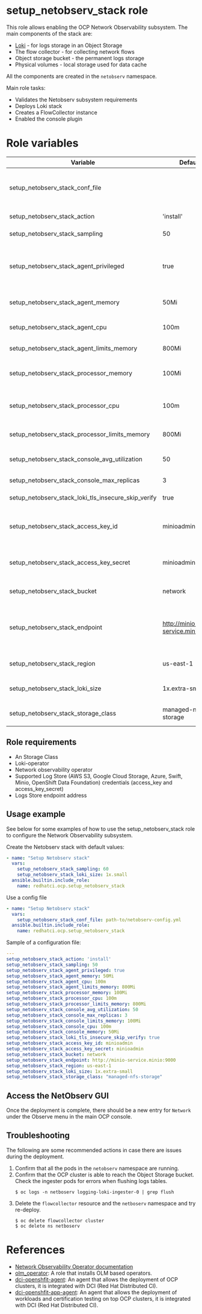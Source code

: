 # setup_netobserv_stack role

This role allows enabling the OCP Network Observability subsystem. The main components of the stack are:
  - [Loki](https://grafana.com/oss/loki/) - for logs storage in an Object Storage
  - The flow collector - for collecting network flows
  - Object storage bucket - the permanent logs storage
  - Physical volumes - local storage used for data cache

All the components are created in the `netobserv` namespace.

Main role tasks:
  - Validates the Netobserv subsystem requirements
  - Deploys Loki stack
  - Creates a FlowCollector instance
  - Enabled the console plugin

# Role variables

 Variable                                          | Default                         | Required    | Description
-------------------------------------------------- | ------------------------------- | ----------- | ----------------------------------------------
setup_netobserv_stack_conf_file                    |                                 | No          | Configuration file, this overrides the vars passed to the role
setup_netobserv_stack_action                       | 'install'                       | No          | Role's default action
setup_netobserv_stack_sampling                     | 50                              | No          | Data sampling
setup_netobserv_stack_agent_privileged             | true                            | No          | Privileged mode allows collecting data from SRIOV functions
setup_netobserv_stack_agent_memory                 | 50Mi                            | No          | Memory assigned to the agent
setup_netobserv_stack_agent_cpu                    | 100m                            | No          | CPU assigned to the agent
setup_netobserv_stack_agent_limits_memory          | 800Mi                           | No          | Memory limit for the agent
setup_netobserv_stack_processor_memory             | 100Mi                           | No          | Memory assigned to the processor
setup_netobserv_stack_processor_cpu                | 100m                            | No          | CPU assigned to the processor
setup_netobserv_stack_processor_limits_memory      | 800Mi                           | No          | CPU limit for the processor
setup_netobserv_stack_console_avg_utilization      | 50                              | No          | Average utilization for the console
setup_netobserv_stack_console_max_replicas         | 3                               | No          | Console replicas
setup_netobserv_stack_loki_tls_insecure_skip_verify| true                            | No          | Skip TLS verification
setup_netobserv_stack_access_key_id                | minioadmin                      | No          | Access Key ID for the object storage backend
setup_netobserv_stack_access_key_secret            | minioadmin                      | No          | Secret Key for the object storage backend
setup_netobserv_stack_bucket                       | network                         | No          | Bucket for the Network Observability
setup_netobserv_stack_endpoint                     | http://minio-service.minio:9000 | No          | Object Storage Endpoint. It must exist and be reachable
setup_netobserv_stack_region                       | us-east-1                       | No          | Object Storage region
setup_netobserv_stack_loki_size                    | 1x.extra-small                  | No          | Loki Stack size See [Sizing](https://docs.openshift.com/container-platform/4.14/logging/log_storage/installing-log-storage.html)
setup_netobserv_stack_storage_class                | managed-nfs-storage             | No          | Storage class for the Loki Stack

## Role requirements
  - An Storage Class
  - Loki-operator
  - Network observability operator
  - Supported Log Store (AWS S3, Google Cloud Storage, Azure, Swift, Minio, OpenShift Data Foundation) credentials (access_key and access_key_secret)
  - Logs Store endpoint address

## Usage example

See below for some examples of how to use the setup_netobserv_stack role to configure the Network Observability subsystem.

Create the Netobserv stack with default values:

```yaml
- name: "Setup Netobserv stack"
  vars:
    setup_netobserv_stack_sampling: 60
    setup_netobserv_stack_loki_size: 1x.small
  ansible.builtin.include_role:
    name: redhatci.ocp.setup_netobserv_stack
```

Use a config file
```yaml
- name: "Setup Netobserv stack"
  vars:
    setup_netobserv_stack_conf_file: path-to/netobserv-config.yml
  ansible.builtin.include_role:
    name: redhatci.ocp.setup_netobserv_stack
```

Sample of a configuration file:
```yaml
---
setup_netobserv_stack_action: 'install'
setup_netobserv_stack_sampling: 50
setup_netobserv_stack_agent_privileged: true
setup_netobserv_stack_agent_memory: 50Mi
setup_netobserv_stack_agent_cpu: 100m
setup_netobserv_stack_agent_limits_memory: 800Mi
setup_netobserv_stack_processor_memory: 100Mi
setup_netobserv_stack_processor_cpu: 100m
setup_netobserv_stack_processor_limits_memory: 800Mi
setup_netobserv_stack_console_avg_utilization: 50
setup_netobserv_stack_console_max_replicas: 3
setup_netobserv_stack_console_limits_memory: 100Mi
setup_netobserv_stack_console_cpu: 100m
setup_netobserv_stack_console_memory: 50Mi
setup_netobserv_stack_loki_tls_insecure_skip_verify: true
setup_netobserv_stack_access_key_id: minioadmin
setup_netobserv_stack_access_key_secret: minioadmin
setup_netobserv_stack_bucket: network
setup_netobserv_stack_endpoint: http://minio-service.minio:9000
setup_netobserv_stack_region: us-east-1
setup_netobserv_stack_loki_size: 1x.extra-small
setup_netobserv_stack_storage_class: "managed-nfs-storage"
```

## Access the NetObserv GUI

Once the deployment is complete, there should be a new entry for `Network` under the Observe menu in the main OCP console.

## Troubleshooting

The following are some recommended actions in case there are issues during the deployment.

1. Confirm that all the pods in the `netobserv` namespace are running.
1. Confirm that the OCP cluster is able to reach the Object Storage bucket. Check the ingester pods for errors when flushing logs tables.
    ```ShellSession
    $ oc logs -n netboserv logging-loki-ingester-0 | grep flush
    ```
1. Delete the `flowcollector` resource and the `netboserv` namespace and try re-deploy.
    ```ShellSession
    $ oc delete flowcollector cluster
    $ oc delete ns netboserv
    ```

# References

* [Network Observability Operator documentation](https://docs.openshift.com/container-platform/4.14/network_observability/configuring-operator.html)
* [olm_operator](../olm_operator/README.md): A role that installs OLM based operators.
* [dci-openshfit-agent](https://github.com/redhat-cip/dci-openshift-agent/): An agent that allows the deployment of OCP clusters, it is integrated with DCI (Red Hat Distributed CI).
* [dci-openshfit-app-agent](https://github.com/redhat-cip/dci-openshift-app-agent/): An agent that allows the deployment of workloads and certification testing on top OCP clusters, it is integrated with DCI (Red Hat Distributed CI).
